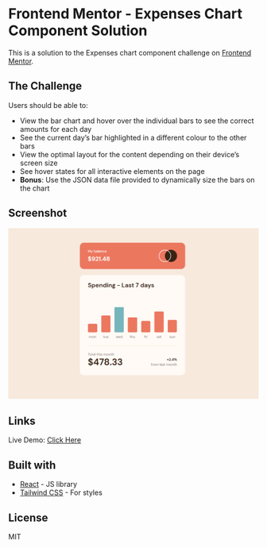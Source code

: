# Frontend Mentor - Expenses Chart Component Solution

This is a solution to the Expenses chart component challenge on [Frontend Mentor](https://www.frontendmentor.io/challenges/expenses-chart-component-e7yJBUdjwt).

## The Challenge

Users should be able to:

- View the bar chart and hover over the individual bars to see the correct amounts for each day
- See the current day’s bar highlighted in a different colour to the other bars
- View the optimal layout for the content depending on their device’s screen size
- See hover states for all interactive elements on the page
- **Bonus**: Use the JSON data file provided to dynamically size the bars on the chart

## Screenshot
![screenshot](public/Screenshot.png)

## Links
Live Demo: [Click Here]()

## Built with
- [React](https://reactjs.org/) - JS library
- [Tailwind CSS](https://tailwindcss.com/) - For styles

## License
MIT